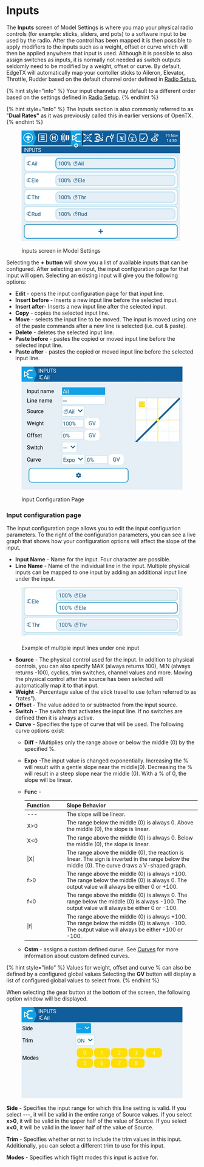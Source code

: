 # Inputs

The **Inputs** screen of Model Settings is where you map your physical radio controls (for example: sticks, sliders, and pots) to a software input to be used by the radio. After the control has been mapped it is then possible to apply modifiers to the inputs such as a weight, offset or curve which will then be applied anywhere that input is used. Although it is possible to also assign switches as inputs, it is normally not needed as switch outputs seldomly need to be modified by a weight, offset or curve. By default, EdgeTX will automatically map your contoller sticks to Aileron, Elevator, Throttle, Rudder based on the default channel order defined in [Radio Setup.](../../radio-settings/radio-setup/)

{% hint style="info" %}
Your input channels may default to a different order based on the settings defined in [Radio Setup](../../radio-settings/radio-setup/).
{% endhint %}

{% hint style="info" %}
The Inputs section is also commonly referred to as "**Dual Rates"** as it was previously called this in earlier versions of OpenTX.
{% endhint %}

<figure><img src="../../../.gitbook/assets/inputs.jpg" alt=""><figcaption><p>Inputs screen in Model Settings</p></figcaption></figure>

Selecting the **+** **button** will show you a list of available inputs that can be configured. After selecting an input, the input configuration page for that input will open. Selecting an existing input will give you the following options:

* **Edit** - opens the input configuration page for that input line.
* **Insert before** - Inserts a new input line before the selected input.
* **Insert after**- Inserts a new input line after the selected input.
* **Copy** - copies the selected input line.
* **Move** - selects the input line to be moved. The input is moved using one of the paste commands after a new line is selected (i.e. cut & paste).
* **Delete** - deletes the selected input line.
* **Paste before** - pastes the copied or moved input line before the selected input line.
* **Paste after** - pastes the copied or moved input line before the selected input line.

<figure><img src="../../../.gitbook/assets/inputs2.jpg" alt=""><figcaption><p>Input Configuration Page</p></figcaption></figure>

### Input configuration page

The input configuration page allows you to edit the input configuation parameters. To the right of the configuration parameters, you can see a live graph that shows how your configuration options will affect the slope of the input.

* **Input Name** - Name for the input. Four character are possible.
* **Line Name** - Name of the individual line in the input. Multiple physical inputs can be mapped to one input by adding an additional input line under the input.

<figure><img src="../../../.gitbook/assets/multiple_input_lines.jpg" alt=""><figcaption><p>Example of multiple input lines under one input</p></figcaption></figure>

* **Source** - The physical control used for the input. In addition to physical controls, you can also specify MAX (always returns 100), MIN (always returns -100), cyclics, trim switches, channel values and more. Moving the physical control after the source has been selected will automatically map it to that input.
* **Weight** - Percentage value of the stick travel to use (often referred to as "rates").
* **Offset** - The value added to or subtracted from the input source.
* **Switch** - The switch that activates the input line. If no switches are defined then it is always active.
* **Curve** - Specifies the type of curve that will be used. The following curve options exist:
  * **Diff** - Multiplies only the range above or below the middle (0) by the specified %.
  * **Expo** -The input value is changed exponentially. Increasing the % will result with a gentle slope near the middle(0). Decreasing the % will result in a steep slope near the middle (0). With a % of 0, the slope will be linear.
  *   **Func** -

      <table><thead><tr><th width="116">Function</th><th width="575">Slope Behavior</th></tr></thead><tbody><tr><td>---</td><td>The slope will be linear.</td></tr><tr><td>X>0</td><td>The range below the middle (0) is always 0. Above the middle (0), the slope is linear.</td></tr><tr><td>X&#x3C;0</td><td>The range above the middle (0) is always 0. Below the middle (0), the slope is linear.</td></tr><tr><td>|X|</td><td>The range above the middle (0), the reaction is linear. The sign is inverted in the range below the middle (0). The curve draws a V-shaped graph.</td></tr><tr><td>f>0</td><td>The range above the middle (0) is always +100. The range below the middle (0) is always 0. The output value will always be either 0 or +100.</td></tr><tr><td>f&#x3C;0</td><td>The range above the middle (0) is always 0. The range below the middle (0) is always -100. The output value will always be either 0 or -100.</td></tr><tr><td>|f|</td><td>The range above the middle (0) is always +100. The range below the middle (0) is always -100. The output value will always be either +100 or -100.</td></tr></tbody></table>
  * **Cstm** - assigns a custom defined curve. See [Curves](../curves.md) for more information about custom defined curves.

{% hint style="info" %}
Values for weight, offset and curve % can also be defined by a configured global values Selecting the **GV** button will display a list of configured global values to select from.
{% endhint %}

When selecting the gear button at the bottom of the screen, the following option window will be displayed.

<figure><img src="../../../.gitbook/assets/inputs3.jpg" alt=""><figcaption></figcaption></figure>

**Side** - Specifies the input range for which this line setting is valid. If you select **---**, it will be valid in the entire range of Source values. If you select **x>0**, it will be valid in the upper half of the value of Source. If you select **x<0**, it will be valid in the lower half of the value of Source.

**Trim** - Specifies whether or not to include the trim values in this input. Additionally, you can select a different trim to use for this input.

**Modes** - Specifies which flight modes this input is active for.
